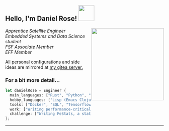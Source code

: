<h2> Hello, I'm Daniel Rose! <img src="https://media.giphy.com/media/h741oEMnAUIILdX0kU/giphy.gif" width="50"></h2>
<img align='right' src="https://cdn.pixabay.com/photo/2017/03/23/12/32/arduino-2168193_960_720.png" width="230">
<p><em>Apprentice Satellite Engineer</br>Embedded Systems and Data Science student</br>FSF Associate Member</br>EFF Member
</em></p>

All personal configurations and side ideas are mirrored at [my gitea server.](https://git.danielr.xyz)

### For a bit more detail... 

```rust
let danielRose = Engineer {
  main_languages: ["Rust", "Python", "C"],
  hobby_languages: ["Lisp (Emacs Clojure Hy", "Julia", "JVM (Kotlin Scala)"],
  tools: ["Docker", "SQL", "Tensorflow", "Nginx", "Pandas", "rppal"],
  work: ["Writing performance-critical embedded applications in Rust"],
  challenge: ["Writing FeStats, a statistics TUI program in Rust & Python/Hy!"],
};
```
---
